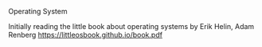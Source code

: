 Operating System

Initially reading the little book about operating systems by Erik Helin, Adam Renberg
https://littleosbook.github.io/book.pdf
